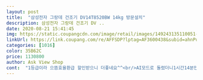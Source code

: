 ```yaml
---
layout: post 
title:  "삼성전자 그랑데 건조기 DV14T8520BW 14kg 방문설치" 
description: 삼성전자 그랑데 건조기 DV ..
date: 2020-08-21 15:41:45 
img: https://static.coupangcdn.com/image/retail/images/149243135110051-f3dc2102-f0b9-453b-b8c6-d4a5378a225f.jpg 
linkUrl: https://link.coupang.com/re/AFFSDP?lptag=AF3600438&subid=ahnPublicAsk&pageKey=1445446775&itemId=2490704262&vendorItemId=70483904589&traceid=V0-113-54c2dc81c60c1621 
categories: [1016] 
color: 35B62C 
price: 1130800 
author: Ask View Shop 
cont:  "1등급이라 으뜸효율환급 할인받으니 더좋네요^^<br/>AI모드로 돌렸더니1시간14분만에<br/>건조기 사기전에 직렬설치 때문에 키트를 먼저 주문해 두었었고요.<br/> 기사님 오셨을때 키트사용해서 설치비2만원지불하고 직렬설치 하였어요.<br/> 건조기 돌아갈때 조용하고 좋네요.<br/> 설치하실때 작은방창문으로 옮겼는데 천장찍혀서 별하나 뺐어요.<br/> 건조기 사용설명은 친절히 해주셨지만 환급신청할때 건조기 뒤에 씨리얼 넘버 있는거 미리 말씀 안해주셔서 설치후 사진찍을때 힘들었어요.<br/> 설치 전에 미리들 찍어두시길 바래요.<br/> 저렴하게 건조기 구매해서 기분은 좋네요.<br/>^^<br/>건조기 없는 지인이 며칠 전에 샀는데 좋다고 추천해줘서 구매하게 됐어요<br/>건조기를 사야겠다 벼르다가 사긴샀네요<br/>겨울은 빨래가 다 마른건지 언건지 헷갈려서 몇번이나 만져봐야했고.<br/>.<br/>JTL<br/>공간이 많으니 금방마를것같은 느낌<br/>그래서 옷이 덜 줄어든다길래 삼성선택 했는데<br/>넘좋아요<br/>먼지는 건조끝날때마다 빼줬는데<br/>배송일 지정하니 설치 기사님 두분 오셔서 설치해주셨어요.<br/> 제품에 대한 설명은 좀 부족하지만(청소 주기 설명 안해주심) 친절하신 것 같고 무거운거 들고 고생하시니까 가실때 헤이즐넛커피 파우치 2팩이랑 홍삼스틱 2개 드렸어요<br/>봄, 가을에는 황사, 미세먼지가 있어도 창을 열어놓다보니 빨래에 먼지가 앉는 것 같고 게울때 먼지 많이 날려서 재채기는 필수 코스였거든요.<br/><br/>삼성은60도온도라 그런지 바로꺼낼수있어요<br/>생각보다 많이 안나오른 느낌입니다<br/>솔직히 요즘 TV광고는 삼성께 구매욕이 더 생기는 것 같아요.<br/><br/>수건 건조 후 필터망 청소하니 회색 먼지가 탈지면 솜처럼 나오더니  일반 옷 건조 후엔 완전 새까만.<br/>.<br/> 이건 사진 첨부할게요^^;<br/>수건 세탁해서 건조해봤는데.<br/>.<br/> 실내에서 건조대 널어서 말리면 빳빳하게 말랐는데 건조기는 뽀송뽀송ㅋㅋ좋긴좋네요<br/>엘지는 온도가 높아서 바로 꺼내면 뜨겁다고하던데.<br/>.<br/><br/>오늘 4번의 세탁과 4번의 건조 이불빨래2번 ,수건, 옷<br/>오늘도 태풍 장미의 북상으로 피해가 걱정되지만<br/>완전건조되었어요<br/>우왕<br/>원래 LG 건조기 사려했는데 작년에 문제 발생한 것도 있고 코드제로 A9 청소기 쓰다가 실망해서 LG 꺼가 다 좋은건 아니다 싶어서 삼성전자 제품으로 약간 마음이 기울었어요^^;<br/>이번 여름은 맑은 날이 별로 없다보니 빨래가 잘 안말라서 짜증 아닌 짜증이 좀 나더라구요.<br/><br/>일단 14키로 커서 좋아요<br/>잘한것같아요 (폭풍검색의 결과)<br/>저는 에너지 1등급 환급 절차 밟으러 갑니다요<br/>집에서 빨래 건조만큼은 걱정없네요<br/>집에있는  빨래 죄빨고 보송보송하니<br/>처음 건조기 보자마자 세탁기랑 색상 맞추지 왜 화이트 샀냐고 그러던 남편도 수건 건조된거 보여주니 좋다고하네요<br/>침대커버1장 침대매트1장 여름이불1장 베개커버4장<br/>" 
---
```

